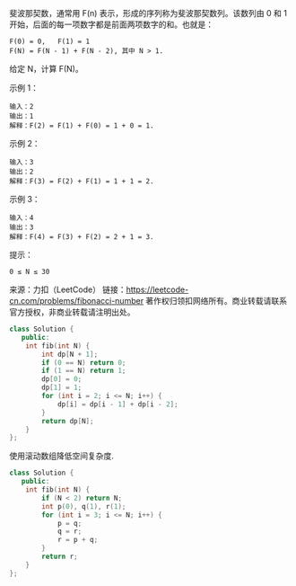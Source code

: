 斐波那契数，通常用 F(n) 表示，形成的序列称为斐波那契数列。该数列由 0 和 1 开始，后面的每一项数字都是前面两项数字的和。也就是：

    F(0) = 0,   F(1) = 1
    F(N) = F(N - 1) + F(N - 2), 其中 N > 1.

给定 N，计算 F(N)。

示例 1：

    输入：2
    输出：1
    解释：F(2) = F(1) + F(0) = 1 + 0 = 1.

示例 2：

    输入：3
    输出：2
    解释：F(3) = F(2) + F(1) = 1 + 1 = 2.

示例 3：

    输入：4
    输出：3
    解释：F(4) = F(3) + F(2) = 2 + 1 = 3.

提示：

    0 ≤ N ≤ 30

来源：力扣（LeetCode）
链接：https://leetcode-cn.com/problems/fibonacci-number
著作权归领扣网络所有。商业转载请联系官方授权，非商业转载请注明出处。

```c++
class Solution {
   public:
    int fib(int N) {
        int dp[N + 1];
        if (0 == N) return 0;
        if (1 == N) return 1;
        dp[0] = 0;
        dp[1] = 1;
        for (int i = 2; i <= N; i++) {
            dp[i] = dp[i - 1] + dp[i - 2];
        }
        return dp[N];
    }
};
```

使用滚动数组降低空间复杂度.

```c++
class Solution {
   public:
    int fib(int N) {
        if (N < 2) return N;
        int p(0), q(1), r(1);
        for (int i = 3; i <= N; i++) {
            p = q;
            q = r;
            r = p + q;
        }
        return r;
    }
};
```
